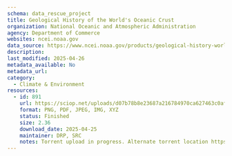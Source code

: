 ```yaml
---
schema: data_rescue_project 
title: Geological History of the World's Oceanic Crust
organization: National Oceanic and Atmospheric Administration
agency: Department of Commerce
websites: ncei.noaa.gov
data_source: https://www.ncei.noaa.gov/products/geological-history-world-ocean-crust
description: 
last_modified: 2025-04-26
metadata_available: No
metadata_url: 
category:
  - Climate & Environment 
resources:
  - id: 891
    url: https://sciop.net/uploads/d07b78b8e23687a216784970ca627463c0af6f8b
    format: PNG, PDF, JPEG, IMG, XYZ
    status: Finished
    size: 2.36
    download_date: 2025-04-25
    maintainer: DRP, SRC
    notes: Torrent upload in progress. Alternate torrent location https://academictorrents.com/details/d07b78b8e23687a216784970ca627463c0af6f8b
---
```

